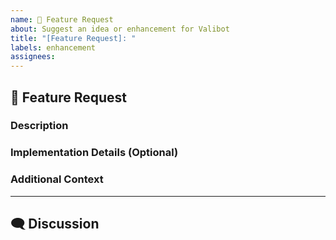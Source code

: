 ```yaml
---
name: 🚀 Feature Request
about: Suggest an idea or enhancement for Valibot
title: "[Feature Request]: "
labels: enhancement
assignees: 
---
```


## 🚀 Feature Request

### Description

<!-- Please provide a detailed description of the feature you are requesting. Explain how it would benefit Valibot and its users. -->

### Implementation Details (Optional)

<!-- If you have any suggestions on how this feature could be implemented, provide details here. Code snippets or diagrams can be helpful. -->

### Additional Context

<!-- Add any additional context or information about the feature request. -->

---

## 🗨️ Discussion

<!-- Feel free to discuss the feature request with the community in the comments section below. -->

<!--
Remember to search existing feature requests before creating a new one to avoid duplicates.
Please follow the feature request template as closely as possible for effective tracking and consideration.
-->
